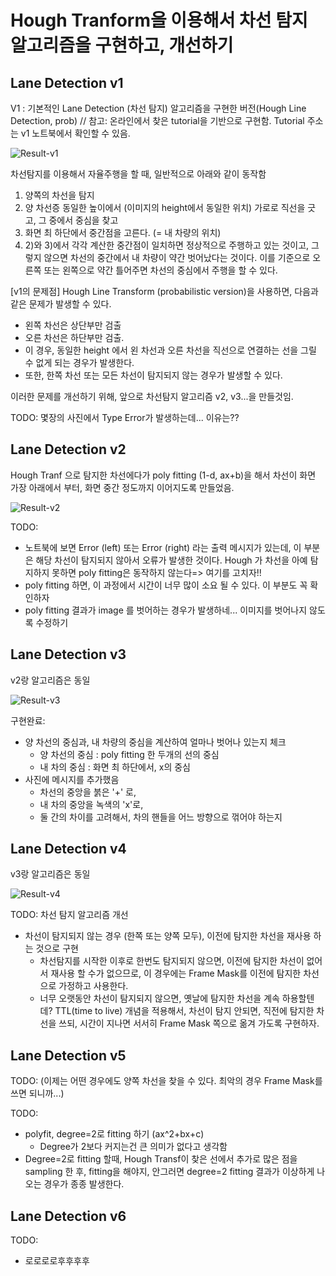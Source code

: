 # Hough Tranform을 이용해서 차선 탐지 알고리즘을 구현하고, 개선하기

## Lane Detection v1

V1 : 기본적인 Lane Detection (차선 탐지) 알고리즘을 구현한 버전(Hough Line Detection, prob) // 참고: 온라인에서 찾은 tutorial을 기반으로 구현함. Tutorial 주소는 v1 노트북에서 확인할 수 있음.

![Result-v1](./v1-out-imgs/detection-result.png)

차선탐지를 이용해서 자율주행을 할 때, 일반적으로 아래와 같이 동작함
1) 양쪽의 차선을 탐지
2) 양 차선증 동일한 높이에서 (이미지의 height에서 동일한 위치) 가로로 직선을 긋고, 그 중에서 중심을 찾고
3) 화면 최 하단에서 중간점을 고른다. (= 내 차량의 위치)
4) 2)와 3)에서 각각 계산한 중간점이 일치하면 정상적으로 주행하고 있는 것이고, 그렇지 않으면 차선의 중간에서 내 차량이 약간 벗어났다는 것이다. 이를 기준으로 오른쪽 또는 왼쪽으로 약간 틀어주면 차선의 중심에서 주행을 할 수 있다.

[v1의 문제점] Hough Line Transform (probabilistic version)을 사용하면, 다음과 같은 문제가 발생할 수 있다.
* 왼쪽 차선은 상단부만 검출
* 오른 차선은 하단부만 검출.
* 이 경우, 동일한 height 에서 왼 차선과 오른 차선을 직선으로 연결하는 선을 그릴 수 없게 되는 경우가 발생한다.
* 또한, 한쪽 차선 또는 모든 차선이 탐지되지 않는 경우가 발생할 수 있다.

이러한 문제를 개선하기 위해, 앞으로 차선탐지 알고리즘 v2, v3...을 만들것임.

TODO: 몇장의 사진에서 Type Error가 발생하는데... 이유는??

## Lane Detection v2

Hough Tranf 으로 탐지한 차선에다가 poly fitting (1-d, ax+b)을 해서 차선이 화면 가장 아래에서 부터, 화면 중간 정도까지 이어지도록 만들었음.

![Result-v2](./v2-out-imgs/detection-result.png)

TODO: 
* 노트북에 보면 Error (left) 또는 Error (right) 라는 출력 메시지가 있는데, 이 부분은 해당 차선이 탐지되지 않아서 오류가 발생한 것이다. Hough 가 차선을 아예 탐지하지 못하면 poly fitting은 동작하지 않는다=> 여기를 고치자!!
* poly fitting 하면, 이 과정에서 시간이 너무 많이 소요 될 수 있다. 이 부분도 꼭 확인하자
* poly fitting 결과가 image 를 벗어하는 경우가 발생하네... 이미지를 벗어나지 않도록 수정하기

## Lane Detection v3
v2랑 알고리즘은 동일

![Result-v3](./v3-out-imgs/detection-result.png)

구현완료:
* 양 차선의 중심과, 내 차량의 중심을 계산하여 얼마나 벗어나 있는지 체크
  * 양 차선의 중심 : poly fitting 한 두개의 선의 중심
  * 내 차의 중심 : 화면 최 하단에서, x의 중심
* 사진에 메시지를 추가했음
  * 차선의 중앙을 붉은 '+' 로, 
  * 내 차의 중앙을 녹색의 'x'로,
  * 둘 간의 차이를 고려해서, 차의 핸들을 어느 방향으로 꺾어야 하는지

## Lane Detection v4
v3랑 알고리즘은 동일

![Result-v4](./v4-out-imgs/detection-result.png)

TODO: 차선 탐지 알고리즘 개선
* 차선이 탐지되지 않는 경우 (한쪽 또는 양쪽 모두), 이전에 탐지한 차선을 재사용 하는 것으로 구현
  * 차선탐지를 시작한 이후로 한번도 탐지되지 않으면, 이전에 탐지한 차선이 없어서 재사용 할 수가 없으므로, 이 경우에는 Frame Mask를 이전에 탐지한 차선으로 가정하고 사용한다.
  * 너무 오랫동안 차선이 탐지되지 않으면, 옛날에 탐지한 차선을 계속 하용할텐데? TTL(time to live) 개념을 적용해서, 차선이 탐지 안되면, 직전에 탐지한 차선을 쓰되, 시간이 지나면 서서히 Frame Mask 쪽으로 옮겨 가도록 구현하자.

## Lane Detection v5

TODO:
(이제는 어떤 경우에도 양쪽 차선을 찾을 수 있다. 최악의 경우 Frame Mask를 쓰면 되니까...)

TODO:
* polyfit, degree=2로 fitting 하기 (ax^2+bx+c)
  * Degree가 2보다 커지는건 큰 의미가 없다고 생각함
* Degree=2로 fitting 할때, Hough Transf이 찾은 선에서 추가로 많은 점을 sampling 한 후, fitting을 해야지, 안그러면 degree=2 fitting 결과가 이상하게 나오는 경우가 종종 발생한다.

## Lane Detection v6

TODO: 
* 로로로로후후후후

